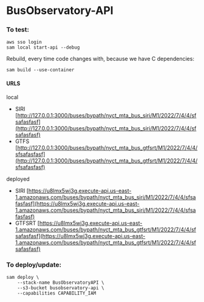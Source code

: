 # BusObservatory-API


### To test:
```
aws sso login
sam local start-api --debug
```


Rebuild, every time code changes with, because we have C dependencies:

```
sam build --use-container
```
#### URLS
local
- SIRI [http://127.0.0.1:3000/buses/bypath/nyct_mta_bus_siri/M1/2022/7/4/4/sfsafasfasf](http://127.0.0.1:3000/buses/bypath/nyct_mta_bus_siri/M1/2022/7/4/4/sfsafasfasf)
- GTFS [http://127.0.0.1:3000/buses/bypath/nyct_mta_bus_gtfsrt/M1/2022/7/4/4/sfsafasfasf](http://127.0.0.1:3000/buses/bypath/nyct_mta_bus_gtfsrt/M1/2022/7/4/4/sfsafasfasf)

deployed 
- SIRI [https://u8lmx5wj3g.execute-api.us-east-1.amazonaws.com/buses/bypath/nyct_mta_bus_siri/M1/2022/7/4/4/sfsafasfasf](https://u8lmx5wj3g.execute-api.us-east-1.amazonaws.com/buses/bypath/nyct_mta_bus_siri/M1/2022/7/4/4/sfsafasfasf)
- GTFSRT [https://u8lmx5wj3g.execute-api.us-east-1.amazonaws.com/buses/bypath/nyct_mta_bus_gtfsrt/M1/2022/7/4/4/sfsafasfasf](https://u8lmx5wj3g.execute-api.us-east-1.amazonaws.com/buses/bypath/nyct_mta_bus_gtfsrt/M1/2022/7/4/4/sfsafasfasf)




### To deploy/update:

```
sam deploy \
    --stack-name BusObservatoryAPI \
    --s3-bucket busobservatory-api \
    --capabilities CAPABILITY_IAM
```